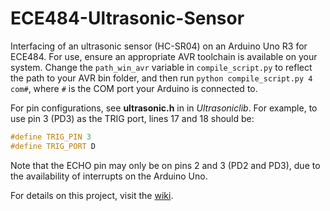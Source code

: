 # ECE484-Ultrasonic-Sensor
Interfacing of an ultrasonic sensor (HC-SR04) on an Arduino Uno R3 for ECE484. For use, ensure an appropriate AVR toolchain is available on your system. Change the `path_win_avr` variable in `compile_script.py` to reflect the path to your AVR bin folder, and then run `python compile_script.py 4 com#`, where `#` is the COM port your Arduino is connected to.

For pin configurations, see **ultrasonic.h** in in *Ultrasoniclib*. For example, to use pin 3 (PD3) as the TRIG port, lines 17 and 18 should be:

```cpp
#define TRIG_PIN 3
#define TRIG_PORT D
```

Note that the ECHO pin may only be on pins 2 and 3 (PD2 and PD3), due to the availability of interrupts on the Arduino Uno.

For details on this project, visit the [wiki](https://github.com/ChrisLalloMiami/ECE484-Ultrasonic-Sensor/wiki).
